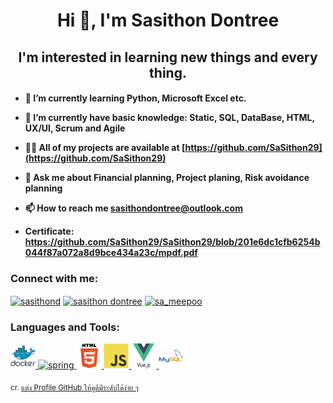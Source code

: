 <h1 align="center">Hi 👋, I'm Sasithon Dontree</h1>
<h2 align="center">I'm interested in learning new things and every thing.</h2>

<h4>
  
- 🌱 I’m currently learning **Python, Microsoft Excel etc.**  
  
- 🌱 I’m currently have basic knowledge: **Static, SQL, DataBase, HTML, UX/UI, Scrum and Agile** 

- 👨‍💻 All of my projects are available at [https://github.com/SaSithon29](https://github.com/SaSithon29)

- 💬 Ask me about **Financial planning, Project planing, Risk avoidance planning**

- 📫 How to reach me **sasithondontree@outlook.com**

- Certificate: **https://github.com/SaSithon29/SaSithon29/blob/201e6dc1cfb6254b044f87a072a8d9bce434a23c/mpdf.pdf**
</h4>




<h3 align="left">Connect with me:</h3>
<p align="left">
<a href="https://linkedin.com/in/sasithond" target="blank"><img align="center" src="https://raw.githubusercontent.com/rahuldkjain/github-profile-readme-generator/master/src/images/icons/Social/linked-in-alt.svg" alt="sasithond" height="30" width="40" /></a>
<a href="https://fb.com/sasithon dontree" target="blank"><img align="center" src="https://raw.githubusercontent.com/rahuldkjain/github-profile-readme-generator/master/src/images/icons/Social/facebook.svg" alt="sasithon dontree" height="30" width="40" /></a>
<a href="https://instagram.com/sa_meepoo" target="blank"><img align="center" src="https://raw.githubusercontent.com/rahuldkjain/github-profile-readme-generator/master/src/images/icons/Social/instagram.svg" alt="sa_meepoo" height="30" width="40" /></a>
</p>



<h3 align="left">Languages and Tools:</h3>
<p align="left"> <a href="https://www.docker.com/" target="_blank" rel="noreferrer"> <img src="https://raw.githubusercontent.com/devicons/devicon/master/icons/docker/docker-original-wordmark.svg" alt="docker" width="40" height="40"/> </a>  <a href="https://spring.io/" target="_blank" rel="noreferrer"> <img src="https://www.vectorlogo.zone/logos/springio/springio-icon.svg" alt="spring" width="40" height="40"/> </a> <a href="https://www.w3.org/html/" target="_blank" rel="noreferrer"> <img src="https://raw.githubusercontent.com/devicons/devicon/master/icons/html5/html5-original-wordmark.svg" alt="html5" width="40" height="40"/> </a> <a href="https://developer.mozilla.org/en-US/docs/Web/JavaScript" target="_blank" rel="noreferrer"> <img src="https://raw.githubusercontent.com/devicons/devicon/master/icons/javascript/javascript-original.svg" alt="javascript" width="40" height="40"/> </a> <a href="https://vuejs.org/" target="_blank" rel="noreferrer"> <img src="https://raw.githubusercontent.com/devicons/devicon/master/icons/vuejs/vuejs-original-wordmark.svg" alt="vuejs" width="40" height="40"/> </a> <a href="https://www.mysql.com/" target="_blank" rel="noreferrer"> <img src="https://raw.githubusercontent.com/devicons/devicon/master/icons/mysql/mysql-original-wordmark.svg" alt="mysql" width="40" height="40"/> </a></p>


<sub>cr. <a href="https://www.borntodev.com/2023/08/09/%e0%b9%81%e0%b8%95%e0%b9%88%e0%b8%87-profile-github-%e0%b9%83%e0%b8%ab%e0%b9%89%e0%b8%94%e0%b8%b9%e0%b8%94%e0%b8%b5%e0%b8%a1%e0%b8%b5%e0%b8%a3%e0%b8%b0%e0%b8%94%e0%b8%b1%e0%b8%9a/">แต่ง Profile GitHub ให้ดูดีมีระดับได้ง่าย ๆ</a></sub>
